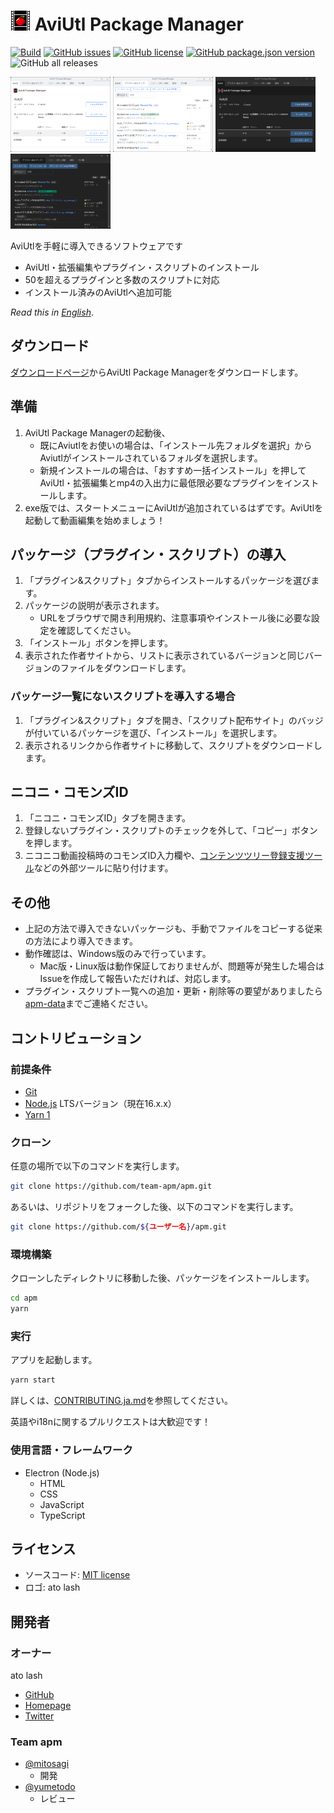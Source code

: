 # ![Logo](./icon/apm32.png) AviUtl Package Manager

[![Build](https://github.com/team-apm/apm/actions/workflows/build.yml/badge.svg)](https://github.com/team-apm/apm/actions/workflows/build.yml)
[![GitHub issues](https://img.shields.io/github/issues/team-apm/apm)](https://github.com/team-apm/apm/issues)
[![GitHub license](https://img.shields.io/github/license/team-apm/apm)](https://github.com/team-apm/apm/blob/main/LICENSE)
[![GitHub package.json version](https://img.shields.io/github/package-json/v/team-apm/apm)](https://github.com/team-apm/apm/releases/latest)
![GitHub all releases](https://img.shields.io/github/downloads/team-apm/apm/total)

<p>
  <img src="./docs/images/tab1.png" width="160" />
  <img src="./docs/images/tab2.png" width="160" />
  <img src="./docs/images/tab1dark.png" width="160" />
  <img src="./docs/images/tab2dark.png" width="160" />
</p>

AviUtlを手軽に導入できるソフトウェアです

- AviUtl・拡張編集やプラグイン・スクリプトのインストール
- 50を超えるプラグインと多数のスクリプトに対応
- インストール済みのAviUtlへ追加可能

_Read this in [English](./README.en.md)_.

## ダウンロード

[ダウンロードページ](https://team-apm.github.io/apm/)からAviUtl Package Managerをダウンロードします。

## 準備

1. AviUtl Package Managerの起動後、
   - 既にAviutlをお使いの場合は、「インストール先フォルダを選択」からAviutlがインストールされているフォルダを選択します。
   - 新規インストールの場合は、「おすすめ一括インストール」を押してAviUtl・拡張編集とmp4の入出力に最低限必要なプラグインをインストールします。
2. exe版では、スタートメニューにAviUtlが追加されているはずです。AviUtlを起動して動画編集を始めましょう！

## パッケージ（プラグイン・スクリプト）の導入

1. 「プラグイン&スクリプト」タブからインストールするパッケージを選びます。
2. パッケージの説明が表示されます。
   - URLをブラウザで開き利用規約、注意事項やインストール後に必要な設定を確認してください。
3. 「インストール」ボタンを押します。
4. 表示された作者サイトから、リストに表示されているバージョンと同じバージョンのファイルをダウンロードします。

### パッケージ一覧にないスクリプトを導入する場合

1. 「プラグイン&スクリプト」タブを開き、「スクリプト配布サイト」のバッジが付いているパッケージを選び、「インストール」を選択します。
2. 表示されるリンクから作者サイトに移動して、スクリプトをダウンロードします。

## ニコニ・コモンズID

1. 「ニコニ・コモンズID」タブを開きます。
2. 登録しないプラグイン・スクリプトのチェックを外して、「コピー」ボタンを押します。
3. ニコニコ動画投稿時のコモンズID入力欄や、[コンテンツツリー登録支援ツール](https://textblog.minibird.jp/twitter/#contents-tree)などの外部ツールに貼り付けます。

## その他

- 上記の方法で導入できないパッケージも、手動でファイルをコピーする従来の方法により導入できます。
- 動作確認は、Windows版のみで行っています。
  - Mac版・Linux版は動作保証しておりませんが、問題等が発生した場合はIssueを作成して報告いただければ、対応します。
- プラグイン・スクリプト一覧への追加・更新・削除等の要望がありましたら[apm-data](https://github.com/team-apm/apm-data/issues)までご連絡ください。

## コントリビューション

### 前提条件

- [Git](https://git-scm.com/)
- [Node.js](https://nodejs.org/) LTSバージョン（現在16.x.x）
- [Yarn 1](https://classic.yarnpkg.com/)

### クローン

任意の場所で以下のコマンドを実行します。

```bash
git clone https://github.com/team-apm/apm.git
```

あるいは、リポジトリをフォークした後、以下のコマンドを実行します。

```bash
git clone https://github.com/${ユーザー名}/apm.git
```

### 環境構築

クローンしたディレクトリに移動した後、パッケージをインストールします。

```bash
cd apm
yarn
```

### 実行

アプリを起動します。

```bash
yarn start
```

詳しくは、[CONTRIBUTING.ja.md](./CONTRIBUTING.ja.md)を参照してください。

英語やi18nに関するプルリクエストは大歓迎です！

### 使用言語・フレームワーク

- Electron (Node.js)
  - HTML
  - CSS
  - JavaScript
  - TypeScript

## ライセンス

- ソースコード: [MIT license](./LICENSE)
- ロゴ: ato lash

## 開発者

### オーナー

ato lash

- [GitHub](https://github.com/hal-shu-sato)
- [Homepage](http://halshusato.starfree.jp/)
- [Twitter](https://twitter.com/hal_shu_sato)

### Team apm

- [@mitosagi](https://github.com/mitosagi)
  - 開発
- [@yumetodo](https://github.com/yumetodo)
  - レビュー
